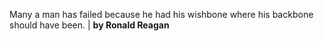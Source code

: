 Many a man has failed because he had his wishbone where his backbone should have been. | **by Ronald Reagan**